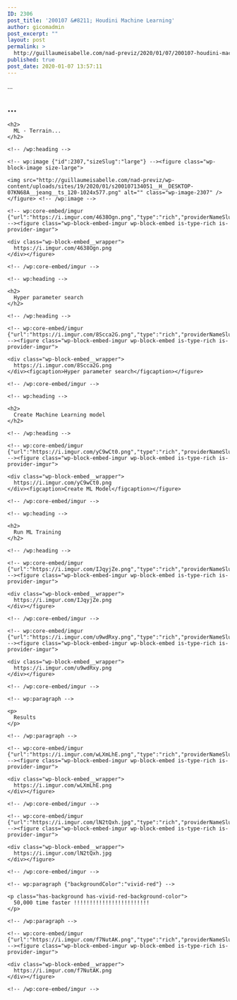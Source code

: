 ```yaml
---
ID: 2306
post_title: '200107 &#8211; Houdini Machine Learning'
author: gicomadmin
post_excerpt: ""
layout: post
permalink: >
  http://guillaumeisabelle.com/nad-previz/2020/01/07/200107-houdini-machine-learning/
published: true
post_date: 2020-01-07 13:57:11
---
```

<!-- wp:paragraph -->

...

<!-- /wp:paragraph -->

<!-- wp:more -->

<!--more-->

<!-- /wp:more -->

<!-- wp:heading -->

## ...

<!-- /wp:heading -->

<!-- wp:group -->

<div class="wp-block-group">
  <div class="wp-block-group__inner-container">
    <!-- wp:heading -->
    
    <h2>
      ML - Terrain...
    </h2>
    
    <!-- /wp:heading -->
    
    <!-- wp:image {"id":2307,"sizeSlug":"large"} --><figure class="wp-block-image size-large">
    
    <img src="http://guillaumeisabelle.com/nad-previz/wp-content/uploads/sites/19/2020/01/s200107134051__H__DESKTOP-07KN68A__jeang__ts_120-1024x577.png" alt="" class="wp-image-2307" /></figure> <!-- /wp:image -->
    
    <!-- wp:core-embed/imgur {"url":"https://i.imgur.com/4638Ogn.png","type":"rich","providerNameSlug":"imgur","className":""} --><figure class="wp-block-embed-imgur wp-block-embed is-type-rich is-provider-imgur">
    
    <div class="wp-block-embed__wrapper">
      https://i.imgur.com/4638Ogn.png
    </div></figure> 
    
    <!-- /wp:core-embed/imgur -->
    
    <!-- wp:heading -->
    
    <h2>
      Hyper parameter search
    </h2>
    
    <!-- /wp:heading -->
    
    <!-- wp:core-embed/imgur {"url":"https://i.imgur.com/8Scca2G.png","type":"rich","providerNameSlug":"imgur","className":""} --><figure class="wp-block-embed-imgur wp-block-embed is-type-rich is-provider-imgur">
    
    <div class="wp-block-embed__wrapper">
      https://i.imgur.com/8Scca2G.png
    </div><figcaption>Hyper parameter search</figcaption></figure> 
    
    <!-- /wp:core-embed/imgur -->
    
    <!-- wp:heading -->
    
    <h2>
      Create Machine Learning model
    </h2>
    
    <!-- /wp:heading -->
    
    <!-- wp:core-embed/imgur {"url":"https://i.imgur.com/yC9wCt0.png","type":"rich","providerNameSlug":"imgur","className":""} --><figure class="wp-block-embed-imgur wp-block-embed is-type-rich is-provider-imgur">
    
    <div class="wp-block-embed__wrapper">
      https://i.imgur.com/yC9wCt0.png
    </div><figcaption>Create ML Model</figcaption></figure> 
    
    <!-- /wp:core-embed/imgur -->
    
    <!-- wp:heading -->
    
    <h2>
      Run ML Training
    </h2>
    
    <!-- /wp:heading -->
    
    <!-- wp:core-embed/imgur {"url":"https://i.imgur.com/IJqyjZe.png","type":"rich","providerNameSlug":"imgur","className":""} --><figure class="wp-block-embed-imgur wp-block-embed is-type-rich is-provider-imgur">
    
    <div class="wp-block-embed__wrapper">
      https://i.imgur.com/IJqyjZe.png
    </div></figure> 
    
    <!-- /wp:core-embed/imgur -->
    
    <!-- wp:core-embed/imgur {"url":"https://i.imgur.com/u9wdRxy.png","type":"rich","providerNameSlug":"imgur","className":""} --><figure class="wp-block-embed-imgur wp-block-embed is-type-rich is-provider-imgur">
    
    <div class="wp-block-embed__wrapper">
      https://i.imgur.com/u9wdRxy.png
    </div></figure> 
    
    <!-- /wp:core-embed/imgur -->
    
    <!-- wp:paragraph -->
    
    <p>
      Results
    </p>
    
    <!-- /wp:paragraph -->
    
    <!-- wp:core-embed/imgur {"url":"https://i.imgur.com/wLXmLhE.png","type":"rich","providerNameSlug":"imgur","className":""} --><figure class="wp-block-embed-imgur wp-block-embed is-type-rich is-provider-imgur">
    
    <div class="wp-block-embed__wrapper">
      https://i.imgur.com/wLXmLhE.png
    </div></figure> 
    
    <!-- /wp:core-embed/imgur -->
    
    <!-- wp:core-embed/imgur {"url":"https://i.imgur.com/lN2tQxh.jpg","type":"rich","providerNameSlug":"imgur","className":""} --><figure class="wp-block-embed-imgur wp-block-embed is-type-rich is-provider-imgur">
    
    <div class="wp-block-embed__wrapper">
      https://i.imgur.com/lN2tQxh.jpg
    </div></figure> 
    
    <!-- /wp:core-embed/imgur -->
    
    <!-- wp:paragraph {"backgroundColor":"vivid-red"} -->
    
    <p class="has-background has-vivid-red-background-color">
      50,000 time faster !!!!!!!!!!!!!!!!!!!!!!!!
    </p>
    
    <!-- /wp:paragraph -->
    
    <!-- wp:core-embed/imgur {"url":"https://i.imgur.com/f7NutAK.png","type":"rich","providerNameSlug":"imgur","className":""} --><figure class="wp-block-embed-imgur wp-block-embed is-type-rich is-provider-imgur">
    
    <div class="wp-block-embed__wrapper">
      https://i.imgur.com/f7NutAK.png
    </div></figure> 
    
    <!-- /wp:core-embed/imgur -->
  </div>
</div>

<!-- /wp:group -->
